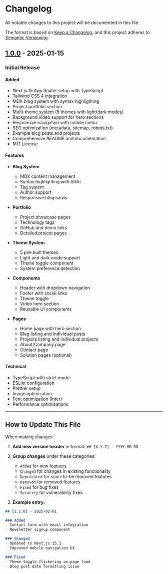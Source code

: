 # Changelog

All notable changes to this project will be documented in this file.

The format is based on [Keep a Changelog](https://keepachangelog.com/en/1.0.0/),
and this project adheres to [Semantic Versioning](https://semver.org/spec/v2.0.0.html).

## [1.0.0] - 2025-01-15

### Initial Release

#### Added
- Next.js 15 App Router setup with TypeScript
- Tailwind CSS 4 integration
- MDX blog system with syntax highlighting
- Project portfolio section
- Multi-theme system (5 themes with light/dark modes)
- Background video support for hero sections
- Responsive navigation with mobile menu
- SEO optimization (metadata, sitemap, robots.txt)
- Example blog posts and projects
- Comprehensive README and documentation
- MIT License

#### Features
- **Blog System**
  - MDX content management
  - Syntax highlighting with Shiki
  - Tag system
  - Author support
  - Responsive blog cards

- **Portfolio**
  - Project showcase pages
  - Technology tags
  - GitHub and demo links
  - Detailed project pages

- **Theme System**
  - 5 pre-built themes
  - Light and dark mode support
  - Theme toggle component
  - System preference detection

- **Components**
  - Header with dropdown navigation
  - Footer with social links
  - Theme toggle
  - Video hero section
  - Reusable UI components

- **Pages**
  - Home page with hero section
  - Blog listing and individual posts
  - Projects listing and individual projects
  - About/Company page
  - Contact page
  - Solution pages (optional)

#### Technical
- TypeScript with strict mode
- ESLint configuration
- Prettier setup
- Image optimization
- Font optimization (Inter)
- Performance optimizations

---

## How to Update This File

When making changes:

1. **Add new version header** in format: `## [X.Y.Z] - YYYY-MM-DD`
2. **Group changes** under these categories:
   - `Added` for new features
   - `Changed` for changes in existing functionality
   - `Deprecated` for soon-to-be removed features
   - `Removed` for removed features
   - `Fixed` for bug fixes
   - `Security` for vulnerability fixes

3. **Example entry:**
```markdown
## [1.1.0] - 2025-02-01

### Added
- Contact form with email integration
- Newsletter signup component

### Changed
- Updated to Next.js 15.1
- Improved mobile navigation UX

### Fixed
- Theme toggle flickering on page load
- Blog post date formatting issue
```

[1.0.0]: https://github.com/yourusername/nextjs-business-starter/releases/tag/v1.0.0

